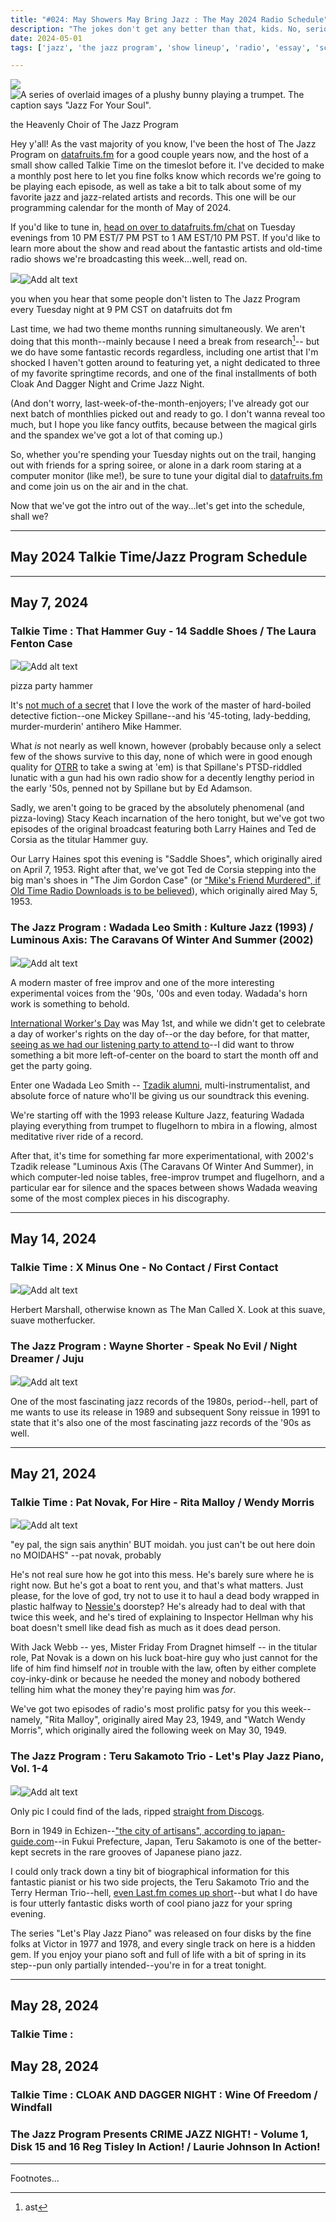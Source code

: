 ```yaml
---
title: "#024: May Showers May Bring Jazz : The May 2024 Radio Schedule"
description: "The jokes don't get any better than that, kids. No, seriously, they don't--that was the best one I had for the month, and it's all downhill from here. Anyways, here's what I'm playing on datafruits.fm this month."  
date: 2024-05-01
tags: ['jazz', 'the jazz program', 'show lineup', 'radio', 'essay', 'schedule', 'blogpost']

---
```


<div class="floatright caption">
  <p><img tabindex=1 src="/blog/0024/00.jpg" /><span class="f"><img src="/blog/0024/00.jpg" alt="A series of overlaid images of a plushy bunny playing a trumpet. The caption says &quot;Jazz For Your Soul&quot;."/></span></p>
  <p>the Heavenly Choir of The Jazz Program</p>
</div>

Hey y'all! As the vast majority of you know, I've been the host of The Jazz Program on [datafruits.fm](https://datafruits.fm) for a good couple years now, and the host of a small show called Talkie Time on the timeslot before it. I've decided to make a monthly post here to let you fine folks know which records we're going to be playing each episode, as well as take a bit to talk about some of my favorite jazz and jazz-related artists and records. This one will be our programming calendar for the month of May of 2024.

If you'd like to tune in, [head on over to datafruits.fm/chat](https://datafruits.fm/chat) on Tuesday evenings from 10 PM EST/7 PM PST to 1 AM EST/10 PM PST. If you'd like to learn more about the show and read about the fantastic artists and old-time radio shows we're broadcasting this week...well, read on.

<div class="floatleft caption">
  <p><img tabindex=1 src="/blog/0026/00.png" /><span class="f"><img src="/blog/0024/00.png" alt="Add alt text"/></span></p>
  <p>you when you hear that some people don't listen to The Jazz Program every Tuesday night at 9 PM CST on datafruits dot fm</a></p>
</div>

Last time, we had two theme months running simultaneously. We aren't doing that this month--mainly because I need a break from research[^1]-- but we do have some fantastic records regardless, including one artist that I'm shocked I haven't gotten around to featuring yet, a night dedicated to three of my favorite springtime records, and one of the final installments of both Cloak And Dagger Night and Crime Jazz Night.

(And don't worry, last-week-of-the-month-enjoyers; I've already got our next batch of monthlies picked out and ready to go. I don't wanna reveal too much, but I hope you like fancy outfits, because between the magical girls and the spandex we've got a lot of that coming up.)

So, whether you're spending your Tuesday nights out on the trail, hanging out with friends for a spring soiree, or alone in a dark room staring at a computer monitor (like me!), be sure to tune your digital dial to [datafruits.fm](https://datafruits.fm) and come join us on the air and in the chat. 

Now that we've got the intro out of the way...let's get into the schedule, shall we?


---

## May 2024 Talkie Time/Jazz Program Schedule

---

## May 7, 2024

### Talkie Time : That Hammer Guy - 14 Saddle Shoes / The Laura Fenton Case

<div class="floatright caption">
  <p><img tabindex=1 src="/blog/0026/01_01.png" /><span class="f"><img src="/blog/0026/01_01.png" alt="Add alt text"/></span></p>
  <p>pizza party hammer</p>
</div>

It's [not much of a secret](/post/0011/#mike-hammer-1990s-season-1) that I love the work of the master of hard-boiled detective fiction--one Mickey Spillane--and his '45-toting, lady-bedding, murder-murderin' antihero Mike Hammer. 

What *is* not nearly as well known, however (probably because only a select few of the shows survive to this day, none of which were in good enough quality for [OTRR](https://otrr.org) to take a swing at 'em) is that Spillane's PTSD-riddled lunatic with a gun had his own radio show for a decently lengthy period in the early '50s, penned not by Spillane but by Ed Adamson.

Sadly, we aren't going to be graced by the absolutely phenomenal (and pizza-loving) Stacy Keach incarnation of the hero tonight, but we've got two episodes of the original broadcast featuring both Larry Haines and Ted de Corsia as the titular Hammer guy.

Our Larry Haines spot this evening is "Saddle Shoes", which originally aired on April 7, 1953. Right after that, we've got Ted de Corsia stepping into the big man's shoes in "The Jim Gordon Case" (or ["Mike's Friend Murdered", if Old Time Radio Downloads is to be believed](https://www.oldtimeradiodownloads.com/crime/that-hammer-guy)), which originally aired May 5, 1953.


### The Jazz Program : Wadada Leo Smith : Kulture Jazz (1993) / Luminous Axis: The Caravans Of Winter And Summer (2002) 

<div class="floatleft caption">
  <p><img tabindex=1 src="/blog/0026/01_02.jpg" /><span class="f"><img src="/blog/0026/01_02.jpg" alt="Add alt text"/></span></p>
  <p>A modern master of free improv and one of the more interesting experimental voices from the '90s, '00s and even today. Wadada's horn work is something to behold.</p>
</div>

[International Worker's Day](https://archive.iww.org/history/library/misc/origins_of_mayday/) was May 1st, and while we didn't get to celebrate a day of worker's rights on the day of--or the day before, for that matter, [seeing as we had our listening party to attend to](http://localhost:1313/post/0025/#april-30-2024)--I did want to throw something a bit more left-of-center on the board to start the month off and get the party going.

Enter one Wadada Leo Smith -- [Tzadik alumni](http://www.tzadik.com/), multi-instrumentalist, and absolute force of nature who'll be giving us our soundtrack this evening. 

We're starting off with the 1993 release Kulture Jazz, featuring Wadada playing everything from trumpet to flugelhorn to mbira in a flowing, almost meditative river ride of a record. 

After that, it's time for something far more experimentational, with 2002's Tzadik release "Luminous Axis (The Caravans Of Winter And Summer), in which computer-led noise tables, free-improv trumpet and flugelhorn, and a particular ear for silence and the spaces between shows Wadada weaving some of the most complex pieces in his discography.

---

## May 14, 2024

### Talkie Time : X Minus One - No Contact / First Contact

<div class="floatleft caption">
  <p><img tabindex=1 src="/blog/0025/02_1.jpg" /><span class="f"><img src="/blog/0025/02_1.jpg" alt="Add alt text"/></span></p>
  <p>Herbert Marshall, otherwise known as The Man Called X. Look at this suave, suave motherfucker.</p>
</div>


### The Jazz Program : Wayne Shorter - Speak No Evil / Night Dreamer / Juju 

<div class="floatright caption">
  <p><img tabindex=1 src="/blog/0025/02_2.jpg" /><span class="f"><img src="/blog/0025/02_2.jpg" alt="Add alt text"/></span></p>
  <p>One of the most fascinating jazz records of the 1980s, period--hell, part of me wants to use its release in 1989 and subsequent Sony reissue in 1991 to state that it's also one of the most fascinating jazz records of the '90s as well.</p>
</div>

---

## May 21, 2024

### Talkie Time : Pat Novak, For Hire - Rita Malloy / Wendy Morris 
<div class="floatleft caption">
  <p><img tabindex=1 src="/blog/0025/03_1.jpg" /><span class="f"><img src="/blog/0025/03_1.jpg" alt="Add alt text"/></span></p>
  <p>&quot;ey pal, the sign sais anythin' BUT moidah. you just can't be out here doin no MOIDAHS&quot; --pat novak, probably</p>
</div>

He's not real sure how he got into this mess. He's barely sure where he is right now. But he's got a boat to rent you, and that's what matters. Just please, for the love of god, try not to use it to haul a dead body wrapped in plastic halfway to [Nessie's](https://en.wikipedia.org/wiki/Loch_Ness#Monster) doorstep? He's already had to deal with that twice this week, and he's tired of explaining to Inspector Hellman why his boat doesn't smell like dead fish as much as it does dead person.

With Jack Webb -- yes, Mister Friday From Dragnet himself -- in the titular role, Pat Novak is a down on his luck boat-hire guy who just cannot for the life of him find himself *not* in trouble with the law, often by either complete coy-inky-dink or because he needed the money and nobody bothered telling him what the money they're paying him was *for*. 

We've got two episodes of radio's most prolific patsy for you this week--namely, "Rita Malloy", originally aired May 23, 1949, and "Watch Wendy Morris", which originally aired the following week on May 30, 1949.

### The Jazz Program : Teru Sakamoto Trio - Let's Play Jazz Piano, Vol. 1-4

<div class="floatright caption">
  <p><img tabindex=1 src="/blog/0025/03_2.jpg" /><span class="f"><img src="/blog/0025/03_2.jpg" alt="Add alt text"/></span></p>
  <p>Only pic I could find of the lads, ripped <a href="https://www.discogs.com/artist/2581059-Teru-Sakamoto-Trio">straight from Discogs</a>.</p>
</div>

Born in 1949 in Echizen--["the city of artisans", according to japan-guide.com](https://www.japan-guide.com/ad/echizen-city/)--in Fukui Prefecture, Japan, Teru Sakamoto is one of the better-kept secrets in the rare grooves of Japanese piano jazz. 

I could only track down a tiny bit of biographical information for this fantastic pianist or his two side projects, the Teru Sakamoto Trio and the Terry Herman Trio--hell, [even Last.fm comes up short](https://www.last.fm/music/Terry+Herman+Trio/+wiki)--but what I do have is four utterly fantastic disks worth of cool piano jazz for your spring evening.

The series "Let's Play Jazz Piano" was released on four disks by the fine folks at Victor in 1977 and 1978, and every single track on here is a hidden gem. If you enjoy your piano soft and full of life with a bit of spring in its step--pun only partially intended--you're in for a treat tonight.

---

## May 28, 2024

### Talkie Time :  



## May 28, 2024

### Talkie Time : CLOAK AND DAGGER NIGHT : Wine Of Freedom / Windfall 

### The Jazz Program Presents CRIME JAZZ NIGHT! - Volume 1, Disk 15 and 16 Reg Tisley In Action! / Laurie Johnson In Action!



--- 
Footnotes...

[^1]: ast
